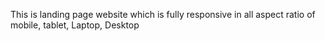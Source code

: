 This is landing page website which is fully responsive in all aspect ratio of mobile, tablet, Laptop, Desktop
